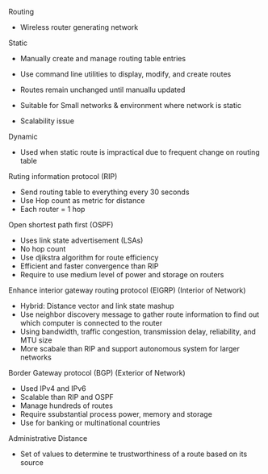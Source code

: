 Routing
- Wireless router generating network


Static
- Manually create and manage routing table entries
- Use command line utilities to display, modify, and create routes
- Routes remain unchanged until manuallu updated

- Suitable for Small networks & environment where network is static

- Scalability issue

Dynamic
- Used when static route is impractical due to frequent change on routing table

Ruting information protocol (RIP)
- Send routing table to everything every 30 seconds
- Use Hop count as metric for distance
- Each router = 1 hop

Open shortest path first (OSPF)
- Uses link state advertisement (LSAs)
- No hop count
- Use djikstra algorithm for route efficiency
- Efficient and faster convergence than RIP
- Require to use medium level of power and storage on routers

Enhance interior gateway routing protocol (EIGRP) (Interior of Network)
- Hybrid: Distance vector and link state mashup
- Use neighbor discovery message to gather route information to find out which computer is connected to the router
- Using bandwidth, traffic congestion, transmission delay, reliability, and MTU size
- More scabale than RIP and support autonomous system for larger networks

Border Gateway protocol (BGP) (Exterior of Network)
- Used IPv4 and IPv6
- Scalable than RIP and OSPF
- Manage hundreds of routes
- Require ssubstantial process power, memory and storage
- Use for banking or multinational countries

Administrative Distance
- Set of values to determine te trustworthiness of a route based on its source



